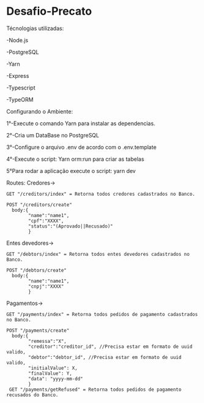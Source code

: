 # Desafio-Precato

Técnologias utilizadas:

-Node.js

-PostgreSQL

-Yarn

-Express

-Typescript

-TypeORM


Configurando o Ambiente:

1°-Execute o comando Yarn para instalar as dependencias.

2°-Cria um DataBase no PostgreSQL

3°-Configure o arquivo .env de acordo com o .env.template

4°-Execute o script: Yarn orm:run para criar as tabelas

5°Para rodar a aplicação execute o script: yarn dev



Routes:
  Credores->

    GET "/creditors/index" = Retorna todos credores cadastrados no Banco.
    
    POST "/creditors/create" 
      body:{
            "name":"name1",
            "cpf":"XXXX",
            "status":"(Aprovado||Recusado)"
            }
            
            
  Entes devedores->

    GET "/debtors/index" = Retorna todos entes devedores cadastrados no Banco.
    
    POST "/debtors/create" 
      body:{
            "name":"name1",
            "cnpj":"XXXX"
            }
            
      
Pagamentos->

    GET "/payments/index" = Retorna todos pedidos de pagamento cadastrados no Banco.
    
    POST "/payments/create" 
      body:{
            "remessa":"X",
            "creditor":"creditor_id", //Precisa estar em formato de uuid valido,
            "debtor":"debtor_id", //Precisa estar em formato de uuid valido,
            "initialValue": X,
            "finalValue": Y,
            "data": "yyyy-mm-dd"
            }  
     GET "/payments/getRefused" = Retorna todos pedidos de pagamento recusados do Banco.

